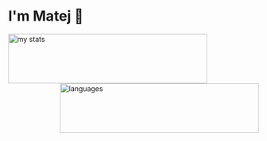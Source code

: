 # I'm Matej 👋

<img alt="my stats" align="left" width="400px" height="100px" src="https://github-readme-stats.vercel.app/api?username=Matejejko&theme=radical&show_icons=true">
<img alt="languages" align="right" width="400px" height="100px" src="https://github-readme-stats.vercel.app/api/top-langs/?username=Matejejko&layout=compact">
